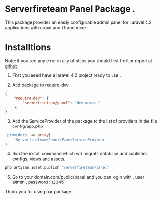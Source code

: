 Serverfireteam Panel Package .
=====

This package provides an easily configurable admin panel for Laravel 4.2 applications with croud and UI and more .

Installtions
====
Note: if you see any error in any of steps you should first fix it or report at [github](https://github.com/serverfireteam/panel/issues/new)


1. First you need have a laravel 4.2 project ready to use . 

2. Add package to require-dev 

```json
{
    "require-dev": {
        "serverfireteam/panel": "dev-master"
    },
}
```

3. Add the ServiceProvider of the package to the list of providers in the file config/app.php

```php
'providers' => array(
    'Serverfireteam\Panel\PanelServiceProvider'
)
```

4. Run the install command which will migrate database and publishes configs, views and assets.  

```bash
php artisan asset:publish "serverfireteam/panel"
```

5. Go to your domain.com/public/panel and you can login with , user : admin , password : 12345



Thank you for using our package 

